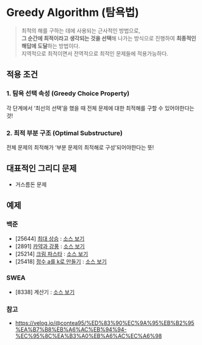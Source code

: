 # Greedy Algorithm (탐욕법)

> 최적의 해를 구하는 데에 사용되는 근사적인 방법으로,  
> **그 순간에 최적이라고 생각되는 것을 선택**해 나가는 방식으로 진행하여 **최종적인 해답에 도달**하는 방법이다.  
> 지역적으로 최적이면서 전역적으로 최적인 문제들에 적용가능하다.

## 적용 조건
### 1. 탐욕 선택 속성 (Greedy Choice Property)
각 단계에서 ‘최선의 선택’을 했을 때 전체 문제에 대한 최적해를 구할 수 있어야한다는 것!

### 2. 최적 부분 구조 (Optimal Substructure)
전체 문제의 최적해가 ‘부분 문제의 최적해로 구성’되어야한다는 뜻!

## 대표적인 그리디 문제
- 거스름돈 문제

## 예제
### 백준
- [25644] [최대 상승](https://www.acmicpc.net/problem/25644) : [소스 보기](https://github.com/YunSuJeong/Coding-Test/tree/main/%EB%B0%B1%EC%A4%80/Silver/25644.%E2%80%85%EC%B5%9C%EB%8C%80%E2%80%85%EC%83%81%EC%8A%B9)
- [2891] [카약과 강풍](https://www.acmicpc.net/problem/2891) : [소스 보기](https://github.com/YunSuJeong/Coding-Test/tree/main/%EB%B0%B1%EC%A4%80/Silver/2891.%E2%80%85%EC%B9%B4%EC%95%BD%EA%B3%BC%E2%80%85%EA%B0%95%ED%92%8D)
- [25214] [크림 파스타](https://www.acmicpc.net/problem/25214) : [소스 보기](https://github.com/YunSuJeong/Coding-Test/tree/main/%EB%B0%B1%EC%A4%80/Silver/25214.%E2%80%85%ED%81%AC%EB%A6%BC%E2%80%85%ED%8C%8C%EC%8A%A4%ED%83%80)
- [25418] [정수 a를 k로 만들기](https://www.acmicpc.net/problem/25418) : [소스 보기](https://github.com/YunSuJeong/Coding-Test/tree/main/%EB%B0%B1%EC%A4%80/Silver/25418.%E2%80%85%EC%A0%95%EC%88%98%E2%80%85a%EB%A5%BC%E2%80%85k%EB%A1%9C%E2%80%85%EB%A7%8C%EB%93%A4%EA%B8%B0)

### SWEA
- [8338] 계산기 : [소스 보기](https://github.com/YunSuJeong/Coding-Test/tree/main/SWEA/D3/8338.%E2%80%85%EA%B3%84%EC%82%B0%EA%B8%B0)

### 참고
- https://velog.io/@contea95/%ED%83%90%EC%9A%95%EB%B2%95%EA%B7%B8%EB%A6%AC%EB%94%94-%EC%95%8C%EA%B3%A0%EB%A6%AC%EC%A6%98
